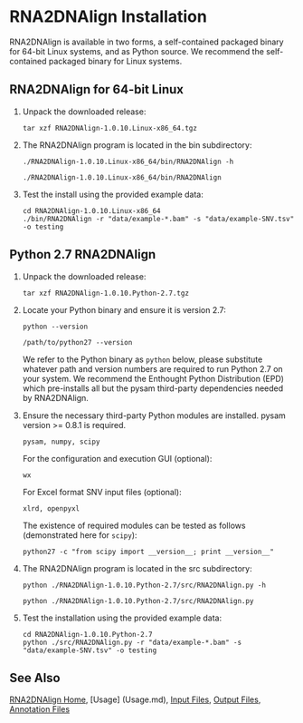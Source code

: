 
# RNA2DNAlign Installation #

RNA2DNAlign is available in two forms, a self-contained packaged binary
for 64-bit Linux systems, and as Python source. We recommend the
self-contained packaged binary for Linux systems.

## RNA2DNAlign for 64-bit Linux ##

1. Unpack the downloaded release:

    ```
    tar xzf RNA2DNAlign-1.0.10.Linux-x86_64.tgz
    ```

2. The RNA2DNAlign program is located in the bin subdirectory:

    ```
    ./RNA2DNAlign-1.0.10.Linux-x86_64/bin/RNA2DNAlign -h
    
    ./RNA2DNAlign-1.0.10.Linux-x86_64/bin/RNA2DNAlign 
    ```

3. Test the install using the provided example data:

    ```
    cd RNA2DNAlign-1.0.10.Linux-x86_64
    ./bin/RNA2DNAlign -r "data/example-*.bam" -s "data/example-SNV.tsv" -o testing
    ```

## Python 2.7 RNA2DNAlign ##

1. Unpack the downloaded release:

    ```
    tar xzf RNA2DNAlign-1.0.10.Python-2.7.tgz
    ```

2. Locate your Python binary and ensure it is version 2.7:

    ```
    python --version

    /path/to/python27 --version 
    ``` 

   We refer to the Python binary as `python` below, please substitute
   whatever path and version numbers are required to run Python 2.7 on
   your system. We recommend the Enthought Python Distribution (EPD) which
   pre-installs all but the pysam third-party dependencies needed by RNA2DNAlign.

3. Ensure the necessary third-party Python modules are installed. pysam version >= 0.8.1 is required. 

    ```
    pysam, numpy, scipy
    ```

   For the configuration and execution GUI (optional):
    
    ```
    wx
    ```

   For Excel format SNV input files (optional):

    ```
    xlrd, openpyxl
    ```

   The existence of required modules can be tested as follows (demonstrated here for `scipy`):

    ```
    python27 -c "from scipy import __version__; print __version__"
    ```

4. The RNA2DNAlign program is located in the src subdirectory:

    ```
    python ./RNA2DNAlign-1.0.10.Python-2.7/src/RNA2DNAlign.py -h
    
    python ./RNA2DNAlign-1.0.10.Python-2.7/src/RNA2DNAlign.py
    ```

5. Test the installation using the provided example data:

    ```
    cd RNA2DNAlign-1.0.10.Python-2.7
    python ./src/RNA2DNAlign.py -r "data/example-*.bam" -s "data/example-SNV.tsv" -o testing
    ```

## See Also

[RNA2DNAlign Home](..), [Usage] (Usage.md), [Input Files](InputFiles.md), [Output Files](OutputFiles.md), [Annotation Files](AnnotationFiles.md)
